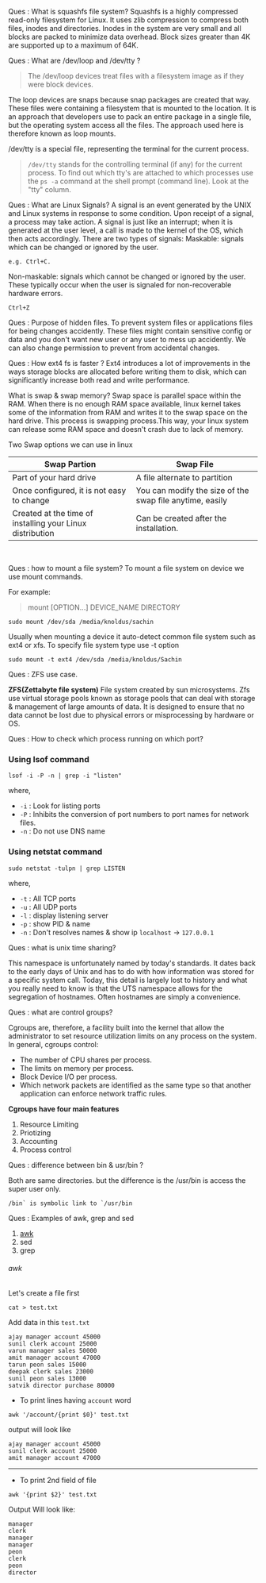 Ques : What is squashfs file system?
Squashfs is a highly compressed read-only filesystem for Linux. It uses zlib compression to compress both files, inodes and directories. Inodes in the system are very small and all blocks are packed to minimize data overhead. Block sizes greater than 4K are supported up to a maximum of 64K.

Ques : What are /dev/loop and /dev/tty ?

> The /dev/loop devices treat files with a filesystem image as if they were block devices. 

The loop devices are snaps because snap packages are created that way.
These files were containing a filesystem that is mounted to the location. It is an approach that developers use to pack an entire package in a single file, but the operating system access all the files. The approach used here is therefore known as loop mounts.

/dev/tty is a special file, representing the terminal for the current process.

> `/dev/tty` stands for the controlling terminal (if any) for the current process. To find out which tty's are attached to which processes use the `ps -a` command at the shell prompt (command line). Look at the "tty" column.

Ques : What are Linux Signals?
A signal is an event generated by the UNIX and Linux systems in response to some condition. Upon receipt of a signal, a process may take action.
A signal is just like an interrupt; when it is generated at the user level, a call is made to the kernel of the OS, which then acts accordingly.
There are two types of signals:
Maskable: signals which can be changed or ignored by the user. 

```
e.g. Ctrl+C.
```

Non-maskable: signals which cannot be changed or ignored by the user. These typically occur when the user is signaled for non-recoverable hardware errors. 

```
Ctrl+Z
```

Ques : Purpose of hidden files.
To prevent system files or applications files for being changes accidently. These files might contain sensitive config or data and you don't want new user or any user to mess up accidently.
We can also change permission to prevent from accidental changes.

Ques : How ext4 fs is faster ?
Ext4 introduces a lot of improvements in the ways storage blocks are allocated before writing them to disk, which can significantly increase both read and write performance.


What is swap & swap memory?
Swap space is parallel space within the RAM. When there is no enough RAM space available, linux kernel takes some of the information from RAM and writes it to the swap space on the hard drive. This process is swapping process.This way, your linux system can release some RAM space and doesn't crash due to lack of memory.

Two Swap options we can use in linux


| Swap Partion                                              | Swap File                                                |
| --------------------------------------------------------- | -------------------------------------------------------- |
| Part of your hard drive                                   | A file alternate to partition                            |
| Once configured, it is not easy to change                 | You can modify the size of the swap file anytime, easily |
| Created at the time of installing your Linux distribution | Can be created after the installation.                   |


​		

Ques : how to mount a file system?
To mount a file system on device we use mount commands.

For example:

> mount [OPTION...] DEVICE_NAME DIRECTORY
>

```
sudo mount /dev/sda /media/knoldus/sachin
```

Usually when mounting a device it auto-detect common file system such as ext4 or xfs. To specify file system type use -t option

```
sudo mount -t ext4 /dev/sda /media/knoldus/Sachin
```

Ques : ZFS use case.

**ZFS(Zettabyte file system)** File system created by sun microsystems. Zfs use virtual storage pools known as storage pools that can deal with storage & management of large amounts of data. It is designed to ensure that no data cannot be lost due to physical errors or misprocessing by hardware or OS.

Ques : How to check which process running on which port?

### Using lsof command

```
lsof -i -P -n | grep -i "listen"
```

where,

- `-i` : Look for listing ports
- `-P` : Inhibits the conversion of port numbers to port names for network files.
- `-n` : Do not use DNS name

### Using netstat command

```
sudo netstat -tulpn | grep LISTEN
```

where,

- `-t` : All TCP ports
- `-u` : All UDP ports
- `-l` : display listening server
- `-p` : show PID & name
- `-n` : Don't resolves names & show ip `localhost` -> `127.0.0.1`

Ques : what is unix time sharing?

This namespace is unfortunately named by today's standards. It dates back to the early days of Unix and has to do with how information was stored for a specific system call. Today, this detail is largely lost to history and what you really need to know is that the UTS namespace allows for the segregation of hostnames. Often hostnames are simply a convenience.

Ques : what are control groups?

Cgroups are, therefore, a facility built into the kernel that allow the administrator to set resource utilization limits on any process on the system. In general, cgroups control:

- The number of CPU shares per process.
- The limits on memory per process.
- Block Device I/O per process.
- Which network packets are identified as the same type so that another application can enforce network traffic rules.

**Cgroups have four main features**

1. Resource Limiting
2. Priotizing
3. Accounting
4. Process control

Ques : difference between bin & usr/bin ?

Both are same directories. but the difference is the /usr/bin is access the super user only.

```
/bin` is symbolic link to `/usr/bin
```

Ques : Examples of awk, grep and sed

1. [awk](https://github.com/Rahul-Soni28/Linux-kup-notes/blob/master/Day-2/sed-grep-awk.md#awk)
2. sed
3. grep

###### awk

Let's create a file first

```
cat > test.txt
```

Add data in this `test.txt`

```
ajay manager account 45000
sunil clerk account 25000
varun manager sales 50000
amit manager account 47000
tarun peon sales 15000
deepak clerk sales 23000
sunil peon sales 13000
satvik director purchase 80000 
```

- To print lines having `account` word

```
awk '/account/{print $0}' test.txt
```

output will look like

```
ajay manager account 45000
sunil clerk account 25000
amit manager account 47000
```

------

- To print 2nd field of file

```
awk '{print $2}' test.txt
```

Output Will look like:

```
manager
clerk
manager
manager
peon
clerk
peon
director
```